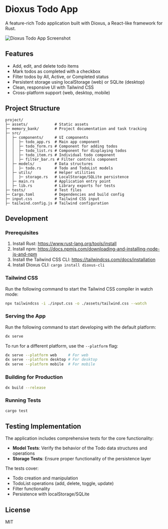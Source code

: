 # Dioxus Todo App

A feature-rich Todo application built with Dioxus, a React-like framework for Rust.

![Dioxus Todo App Screenshot](assets/screenshot.png)

## Features

- Add, edit, and delete todo items
- Mark todos as completed with a checkbox
- Filter todos by All, Active, or Completed status
- Persistent storage using localStorage (web) or SQLite (desktop)
- Clean, responsive UI with Tailwind CSS
- Cross-platform support (web, desktop, mobile)

## Project Structure

```
project/
├─ assets/            # Static assets
├─ memory_bank/       # Project documentation and task tracking
├─ src/
│  ├─ components/     # UI components
│  │  ├─ todo_app.rs  # Main app component
│  │  ├─ todo_form.rs # Component for adding todos
│  │  ├─ todo_list.rs # Component for displaying todos
│  │  ├─ todo_item.rs # Individual todo component
│  │  ├─ filter_bar.rs # Filter controls component
│  ├─ models/         # Data structures
│  │  ├─ todo.rs      # Todo and TodoList models
│  ├─ utils/          # Helper utilities
│  │  ├─ storage.rs   # LocalStorage/SQLite persistence
│  ├─ main.rs         # Application entry point
│  ├─ lib.rs          # Library exports for tests
├─ tests/             # Test files
├─ Cargo.toml         # Dependencies and build config
├─ input.css          # Tailwind CSS input
├─ tailwind.config.js # Tailwind configuration
```

## Development

### Prerequisites

1. Install Rust: https://www.rust-lang.org/tools/install
2. Install npm: https://docs.npmjs.com/downloading-and-installing-node-js-and-npm
3. Install the Tailwind CSS CLI: https://tailwindcss.com/docs/installation
4. Install Dioxus CLI: `cargo install dioxus-cli`

### Tailwind CSS

Run the following command to start the Tailwind CSS compiler in watch mode:

```bash
npx tailwindcss -i ./input.css -o ./assets/tailwind.css --watch
```

### Serving the App

Run the following command to start developing with the default platform:

```bash
dx serve
```

To run for a different platform, use the `--platform` flag:

```bash
dx serve --platform web     # For web
dx serve --platform desktop # For desktop
dx serve --platform mobile  # For mobile
```

### Building for Production

```bash
dx build --release
```

### Running Tests

```bash
cargo test
```

## Testing Implementation

The application includes comprehensive tests for the core functionality:

- **Model Tests**: Verify the behavior of the Todo data structures and operations
- **Storage Tests**: Ensure proper functionality of the persistence layer

The tests cover:
- Todo creation and manipulation
- TodoList operations (add, delete, toggle, update)
- Filter functionality
- Persistence with localStorage/SQLite

## License

MIT
